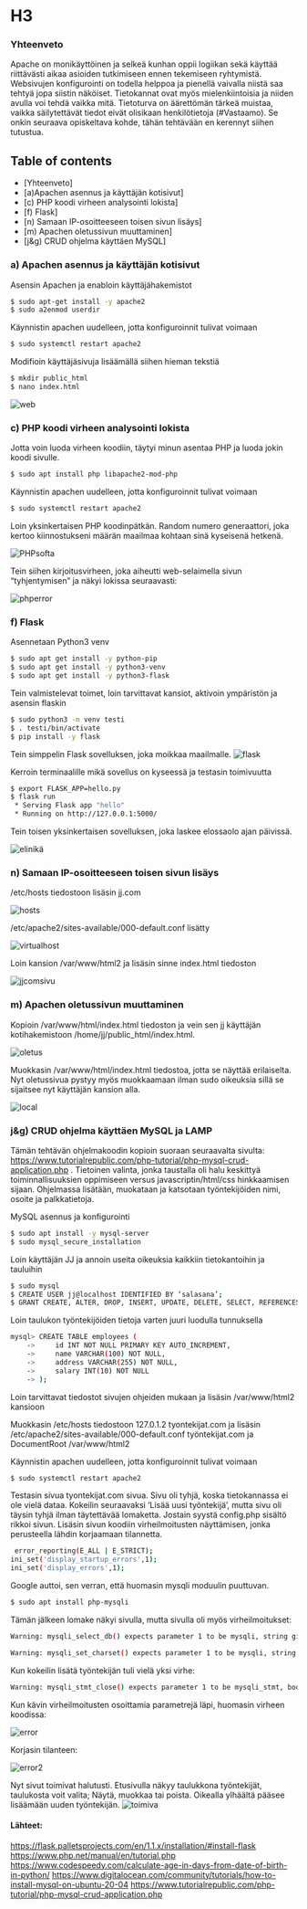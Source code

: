 

# H3
### Yhteenveto
Apache on monikäyttöinen ja selkeä kunhan oppii logiikan sekä käyttää riittävästi aikaa asioiden tutkimiseen ennen tekemiseen ryhtymistä. Websivujen konfigurointi on todella helppoa ja pienellä vaivalla niistä saa tehtyä jopa siistin näköiset. Tietokannat ovat myös mielenkiintoisia ja niiden avulla voi tehdä vaikka mitä. Tietoturva on äärettömän tärkeä muistaa, vaikka säilytettävät tiedot eivät olisikaan henkilötietoja (#Vastaamo). Se onkin seuraava opiskeltava kohde, tähän tehtävään en kerennyt siihen tutustua.

## Table of contents
- [Yhteenveto]
- [a)Apachen asennus ja käyttäjän kotisivut]
- [c) PHP koodi virheen analysointi lokista]
- [f) Flask]
- [n) Samaan IP-osoitteeseen toisen sivun lisäys]
- [m) Apachen oletussivun muuttaminen]
- [j&g) CRUD ohjelma käyttäen MySQL]
### a) Apachen asennus ja käyttäjän kotisivut
Asensin Apachen ja enabloin käyttäjähakemistot
```bash
$ sudo apt-get install -y apache2
$ sudo a2enmod userdir
```

Käynnistin apachen uudelleen, jotta konfiguroinnit tulivat voimaan
```bash
$ sudo systemctl restart apache2
```
Modifioin käyttäjäsivuja lisäämällä siihen hieman tekstiä
```bash
$ mkdir public_html
$ nano index.html
```
![web](https://github.com/khabbs/LinuxPalvelimet/blob/main/Week_3/apache_web.png)


### c) PHP koodi virheen analysointi lokista
Jotta voin luoda virheen koodiin, täytyi minun asentaa PHP ja luoda jokin koodi sivulle.
```bash
$ sudo apt install php libapache2-mod-php
```

Käynnistin apachen uudelleen, jotta konfiguroinnit tulivat voimaan
```bash
$ sudo systemctl restart apache2
```
Loin yksinkertaisen PHP koodinpätkän. Random numero generaattori, joka kertoo kiinnostukseni määrän maailmaa kohtaan sinä kyseisenä hetkenä.

![PHPsofta](https://github.com/khabbs/LinuxPalvelimet/blob/main/Week_3/PHP_komento.png)


Tein siihen kirjoitusvirheen, joka aiheutti web-selaimella sivun “tyhjentymisen” ja  näkyi lokissa seuraavasti:

![phperror](https://github.com/khabbs/LinuxPalvelimet/blob/main/Week_3/php_error.png)

### f) Flask
Asennetaan Python3 venv
```bash
$ sudo apt get install -y python-pip
$ sudo apt get install -y python3-venv
$ sudo apt get install -y python3-flask
```
Tein valmistelevat toimet, loin tarvittavat kansiot, aktivoin ympäristön ja asensin flaskin
```bash
$ sudo python3 -m venv testi
$ . testi/bin/activate
$ pip install -y flask
```

Tein simppelin Flask sovelluksen, joka moikkaa maailmalle.
![flask](https://github.com/khabbs/LinuxPalvelimet/blob/main/Week_3/Flask.png)


Kerroin terminaalille mikä sovellus on kyseessä ja testasin toimivuutta
```bash
$ export FLASK_APP=hello.py
$ flask run
 * Serving Flask app "hello"
 * Running on http://127.0.0.1:5000/
```

Tein toisen yksinkertaisen sovelluksen, joka laskee elossaolo ajan päivissä.

![elinikä](https://github.com/khabbs/LinuxPalvelimet/blob/main/Week_3/elinik%C3%A4.png)
 

### n) Samaan IP-osoitteeseen toisen sivun lisäys 

/etc/hosts tiedostoon lisäsin jj.com 

![hosts](https://github.com/khabbs/LinuxPalvelimet/blob/main/Week_3/hosts.png)


/etc/apache2/sites-available/000-default.conf lisätty 

![virtualhost](https://github.com/khabbs/LinuxPalvelimet/blob/main/Week_3/jj.com.png)


Loin kansion /var/www/html2 ja lisäsin sinne index.html tiedoston

![jjcomsivu](https://github.com/khabbs/LinuxPalvelimet/blob/main/Week_3/jj.com_sivu.png)

### m) Apachen oletussivun muuttaminen
Kopioin /var/www/html/index.html tiedoston ja vein sen jj käyttäjän kotihakemistoon /home/jj/public_html/index.html. 

![oletus](https://github.com/khabbs/LinuxPalvelimet/blob/main/Week_3/oletus.png)

Muokkasin /var/www/html/index.html tiedostoa, jotta se näyttää erilaiselta. 
Nyt oletussivua pystyy myös muokkaamaan ilman sudo oikeuksia sillä se sijaitsee nyt käyttäjän kansion alla.

![local](https://github.com/khabbs/LinuxPalvelimet/blob/main/Week_3/local.png)

### j&g) CRUD ohjelma käyttäen MySQL ja LAMP
Tämän tehtävän ohjelmakoodin kopioin suoraan seuraavalta sivulta: https://www.tutorialrepublic.com/php-tutorial/php-mysql-crud-application.php  . Tietoinen valinta, jonka taustalla oli halu keskittyä toiminnallisuuksien oppimiseen versus javascriptin/html/css hinkkaamisen sijaan. Ohjelmassa lisätään, muokataan ja katsotaan työntekijöiden nimi, osoite ja palkkatietoja.

MySQL asennus ja konfigurointi
```bash
$ sudo apt install -y mysql-server
$ sudo mysql_secure_installation
```

Loin käyttäjän JJ ja annoin useita oikeuksia kaikkiin tietokantoihin ja tauluihin
```bash
$ sudo mysql
$ CREATE USER jj@localhost IDENTIFIED BY ‘salasana’;
$ GRANT CREATE, ALTER, DROP, INSERT, UPDATE, DELETE, SELECT, REFERENCES, RELOAD on *.* TO jj@localhost WITH GRANT OPTION;
```

Loin taulukon työntekijöiden tietoja varten juuri luodulla tunnuksella
```bash
mysql> CREATE TABLE employees (
    ->     id INT NOT NULL PRIMARY KEY AUTO_INCREMENT,
    ->     name VARCHAR(100) NOT NULL,
    ->     address VARCHAR(255) NOT NULL,
    ->     salary INT(10) NOT NULL
    -> );
```
Loin tarvittavat tiedostot sivujen ohjeiden mukaan ja lisäsin /var/www/html2 kansioon

Muokkasin /etc/hosts tiedostoon 127.0.1.2 tyontekijat.com ja lisäsin /etc/apache2/sites-available/000-default.conf työntekijat.com ja DocumentRoot /var/www/html2  

Käynnistin apachen uudelleen, jotta konfiguroinnit tulivat voimaan
```bash
$ sudo systemctl restart apache2
```

Testasin sivua tyontekijat.com sivua. Sivu oli tyhjä, koska tietokannassa ei ole vielä dataa. Kokeilin seuraavaksi ‘Lisää uusi työntekijä’, mutta sivu oli täysin tyhjä ilman täytettävää lomaketta. Jostain syystä config.php sisältö rikkoi sivun. Lisäsin sivun koodiin virheilmoitusten näyttämisen, jonka perusteella lähdin korjaamaan tilannetta.
```bash
 error_reporting(E_ALL | E_STRICT);  
ini_set('display_startup_errors',1);  
ini_set('display_errors',1);
```

Google auttoi, sen verran, että huomasin mysqli moduulin puuttuvan. 
```bash
$ sudo apt install php-mysqli
```
Tämän jälkeen lomake näkyi sivulla, mutta sivulla oli myös virheilmoitukset:
```bash
Warning: mysqli_select_db() expects parameter 1 to be mysqli, string given in /var/www/html2/create.php on line 17

Warning: mysqli_set_charset() expects parameter 1 to be mysqli, string given in /var/www/html2/create.php on line 18
```
Kun kokeilin lisätä työntekijän tuli vielä yksi virhe:
```bash
Warning: mysqli_stmt_close() expects parameter 1 to be mysqli_stmt, boolean given in /var/www/html2/create.php on line 74
```

Kun kävin virheilmoitusten osoittamia parametrejä läpi, huomasin virheen koodissa:

![error](https://github.com/khabbs/LinuxPalvelimet/blob/main/Week_3/error2.png)

Korjasin tilanteen:

![error2](https://github.com/khabbs/LinuxPalvelimet/blob/main/Week_3/error.png)

Nyt sivut toimivat halutusti. Etusivulla näkyy taulukkona työntekijät, taulukosta voit valita; Näytä, muokkaa tai poista. Oikealla ylhäältä pääsee lisäämään uuden työntekijän.
![toimiva](https://github.com/khabbs/LinuxPalvelimet/blob/main/Week_3/toimiva.png)


#### Lähteet:

https://flask.palletsprojects.com/en/1.1.x/installation/#install-flask 
https://www.php.net/manual/en/tutorial.php 
https://www.codespeedy.com/calculate-age-in-days-from-date-of-birth-in-python/ 
https://www.digitalocean.com/community/tutorials/how-to-install-mysql-on-ubuntu-20-04 
https://www.tutorialrepublic.com/php-tutorial/php-mysql-crud-application.php 


